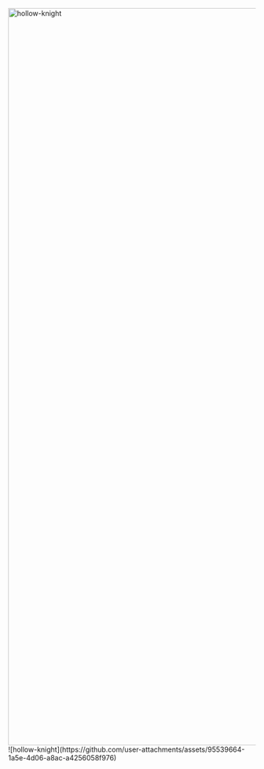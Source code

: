 <img width="2908" height="1500" alt="hollow-knight" src="https://github.com/user-attachments/assets/92269f63-78be-4fc7-9e03-fec6ab6d7e28" />
![hollow-knight](https://github.com/user-attachments/assets/95539664-1a5e-4d06-a8ac-a4256058f976)
